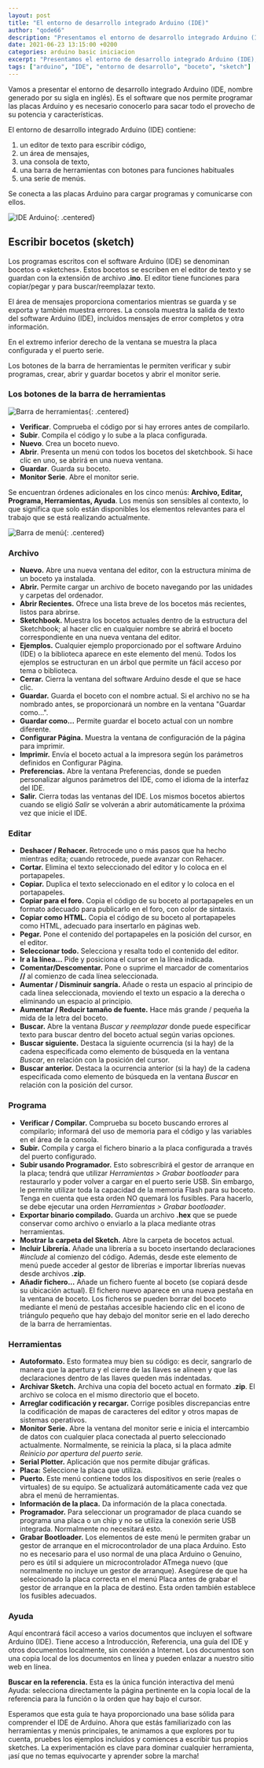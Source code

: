 ```yaml
---
layout: post
title: "El entorno de desarrollo integrado Arduino (IDE)"
author: "qode66"
description: "Presentamos el entorno de desarrollo integrado Arduino (IDE), el software que nos permite programar las placas Arduino y es necesario conocerlo para sacar todo el provecho de su potencia y características."
date: 2021-06-23 13:15:00 +0200
categories: arduino basic iniciacion
excerpt: "Presentamos el entorno de desarrollo integrado Arduino (IDE), el software que nos permite programar las placas Arduino y es necesario conocerlo para sacar todo el provecho de su potencia y características."
tags: ["arduino", "IDE", "entorno de desarrollo", "boceto", "sketch"]
---
```


[img01]: /assets/imatges/ard/ard-00-01.png "IDE Arduino"
[img02]: /assets/imatges/ard/ard-00-02.png "Barra de herramientas"
[img03]: /assets/imatges/ard/ard-00-03.png "Barra de menú"

Vamos a presentar el entorno de desarrollo integrado Arduino (IDE, nombre generado por su sigla en inglés). Es el software que nos permite programar las placas Arduino y es necesario conocerlo para sacar todo el provecho de su potencia y características.

El entorno de desarrollo integrado Arduino (IDE) contiene:

1. un editor de texto para escribir código,
2. un área de mensajes,
3. una consola de texto,
4. una barra de herramientas con botones para funciones habituales
5. una serie de menús.

Se conecta a las placas Arduino para cargar programas y comunicarse con ellos.

![IDE Arduino][img01]{: .centered}

## Escribir bocetos (sketch)

Los programas escritos con el software Arduino (IDE) se denominan bocetos o «sketches». Estos bocetos se escriben en el editor de texto y se guardan con la extensión de archivo **.ino**. El editor tiene funciones para copiar/pegar y para buscar/reemplazar texto.

El área de mensajes proporciona comentarios mientras se guarda y se exporta y también muestra errores. La consola muestra la salida de texto del software Arduino (IDE), incluidos mensajes de error completos y otra información.

En el extremo inferior derecho de la ventana se muestra la placa configurada y el puerto serie.

Los botones de la barra de herramientas le permiten verificar y subir programas, crear, abrir y guardar bocetos y abrir el monitor serie.

### Los botones de la barra de herramientas

![Barra de herramientas][img02]{: .centered}

- **Verificar**. Comprueba el código por si hay errores antes de compilarlo.
- **Subir**. Compila el código y lo sube a la placa configurada.
- **Nuevo**. Crea un boceto nuevo.
- **Abrir**. Presenta un menú con todos los bocetos del sketchbook. Si hace clic en uno, se abrirá en una nueva ventana.
- **Guardar**. Guarda su boceto.
- **Monitor Serie**. Abre el monitor serie.

Se encuentran órdenes adicionales en los cinco menús: **Archivo, Editar, Programa, Herramientas, Ayuda**. Los menús son sensibles al contexto, lo que significa que solo están disponibles los elementos relevantes para el trabajo que se está realizando actualmente.

![Barra de menú][img03]{: .centered}

### Archivo

- **Nuevo.** Abre una nueva ventana del editor, con la estructura mínima de un boceto ya instalada.
- **Abrir.** Permite cargar un archivo de boceto navegando por las unidades y carpetas del ordenador.
- **Abrir Recientes.** Ofrece una lista breve de los bocetos más recientes, listos para abrirse.
- **Sketchbook.** Muestra los bocetos actuales dentro de la estructura del Sketchbook; al hacer clic en cualquier nombre se abrirá el boceto correspondiente en una nueva ventana del editor.
- **Ejemplos.** Cualquier ejemplo proporcionado por el software Arduino (IDE) o la biblioteca aparece en este elemento del menú. Todos los ejemplos se estructuran en un árbol que permite un fácil acceso por tema o biblioteca.
- **Cerrar.** Cierra la ventana del software Arduino desde el que se hace clic.
- **Guardar.** Guarda el boceto con el nombre actual. Si el archivo no se ha nombrado antes, se proporcionará un nombre en la ventana "Guardar como...".
- **Guardar como...** Permite guardar el boceto actual con un nombre diferente.
- **Configurar Página.** Muestra la ventana de configuración de la página para imprimir.
- **Imprimir.** Envía el boceto actual a la impresora según los parámetros definidos en Configurar Página.
- **Preferencias.** Abre la ventana Preferencias, donde se pueden personalizar algunos parámetros del IDE, como el idioma de la interfaz del IDE.
- **Salir.** Cierra todas las ventanas del IDE. Los mismos bocetos abiertos cuando se eligió _Salir_ se volverán a abrir automáticamente la próxima vez que inicie el IDE.

### Editar

- **Deshacer / Rehacer.** Retrocede uno o más pasos que ha hecho mientras edita; cuando retrocede, puede avanzar con Rehacer.
- **Cortar.** Elimina el texto seleccionado del editor y lo coloca en el portapapeles.
- **Copiar.** Duplica el texto seleccionado en el editor y lo coloca en el portapapeles.
- **Copiar para el foro.** Copia el código de su boceto al portapapeles en un formato adecuado para publicarlo en el foro, con color de sintaxis.
- **Copiar como HTML.** Copia el código de su boceto al portapapeles como HTML, adecuado para insertarlo en páginas web.
- **Pegar.** Pone el contenido del portapapeles en la posición del cursor, en el editor.
- **Seleccionar todo.** Selecciona y resalta todo el contenido del editor.
- **Ir a la línea...** Pide y posiciona el cursor en la línea indicada.
- **Comentar/Descomentar.** Pone o suprime el marcador de comentarios **//** al comienzo de cada línea seleccionada.
- **Aumentar / Disminuir sangría.** Añade o resta un espacio al principio de cada línea seleccionada, moviendo el texto un espacio a la derecha o eliminando un espacio al principio.
- **Aumentar / Reducir tamaño de fuente.** Hace más grande / pequeña la mida de la letra del boceto.
- **Buscar.** Abre la ventana _Buscar y reemplazar_ donde puede especificar texto para buscar dentro del boceto actual según varias opciones.
- **Buscar siguiente.** Destaca la siguiente ocurrencia (si la hay) de la cadena especificada como elemento de búsqueda en la ventana _Buscar_, en relación con la posición del cursor.
- **Buscar anterior.** Destaca la ocurrencia anterior (si la hay) de la cadena especificada como elemento de búsqueda en la ventana _Buscar_ en relación con la posición del cursor.

### Programa

- **Verificar / Compilar.** Comprueba su boceto buscando errores al compilarlo; informará del uso de memoria para el código y las variables en el área de la consola.
- **Subir.** Compila y carga el fichero binario a la placa configurada a través del puerto configurado.
- **Subir usando Programador.** Esto sobrescribirá el gestor de arranque en la placa; tendrá que utilizar _Herramientas > Grabar bootloader_ para restaurarlo y poder volver a cargar en el puerto serie USB. Sin embargo, le permite utilizar toda la capacidad de la memoria Flash para su boceto. Tenga en cuenta que esta orden NO quemará los fusibles. Para hacerlo, se debe ejecutar una orden _Herramientas > Grabar bootloader_.
- **Exportar binario compilado.** Guarda un archivo **.hex** que se puede conservar como archivo o enviarlo a la placa mediante otras herramientas.
- **Mostrar la carpeta del Sketch.** Abre la carpeta de bocetos actual.
- **Incluir Librería.** Añade una librería a su boceto insertando declaraciones _#include_ al comienzo del código. Además, desde este elemento de menú puede acceder al gestor de librerías e importar librerías nuevas desde archivos **.zip**.
- **Añadir fichero...** Añade un fichero fuente al boceto (se copiará desde su ubicación actual). El fichero nuevo aparece en una nueva pestaña en la ventana de boceto. Los ficheros se pueden borrar del boceto mediante el menú de pestañas accesible haciendo clic en el icono de triángulo pequeño que hay debajo del monitor serie en el lado derecho de la barra de herramientas.

### Herramientas

- **Autoformato.** Esto formatea muy bien su código: es decir, sangrarlo de manera que la apertura y el cierre de las llaves se alineen y que las declaraciones dentro de las llaves queden más indentadas.
- **Archivar Sketch.** Archiva una copia del boceto actual en formato .**zip**. El archivo se coloca en el mismo directorio que el boceto.
- **Arreglar codificación y recargar.** Corrige posibles discrepancias entre la codificación de mapas de caracteres del editor y otros mapas de sistemas operativos.
- **Monitor Serie.** Abre la ventana del monitor serie e inicia el intercambio de datos con cualquier placa conectada al puerto seleccionado actualmente. Normalmente, se reinicia la placa, si la placa admite _Reinicio por apertura del puerto serie._
- **Serial Plotter.** Aplicación que nos permite dibujar gráficas.
- **Placa:** Seleccione la placa que utiliza.
- **Puerto.** Este menú contiene todos los dispositivos en serie (reales o virtuales) de su equipo. Se actualizará automáticamente cada vez que abra el menú de herramientas.
- **Información de la placa.** Da información de la placa conectada.
- **Programador.** Para seleccionar un programador de placa cuando se programa una placa o un chip y no se utiliza la conexión serie USB integrada. Normalmente no necesitará esto.
- **Grabar Bootloader.** Los elementos de este menú le permiten grabar un gestor de arranque en el microcontrolador de una placa Arduino. Esto no es necesario para el uso normal de una placa Arduino o Genuino, pero es útil si adquiere un microcontrolador ATmega nuevo (que normalmente no incluye un gestor de arranque). Asegúrese de que ha seleccionado la placa correcta en el menú Placa antes de grabar el gestor de arranque en la placa de destino. Esta orden también establece los fusibles adecuados.

### Ayuda

Aquí encontrará fácil acceso a varios documentos que incluyen el
software Arduino (IDE). Tiene acceso a Introducción, Referencia, una
guía del IDE y otros documentos localmente, sin conexión a Internet.
Los documentos son una copia local de los documentos en línea y pueden
enlazar a nuestro sitio web en línea.

**Buscar en la referencia.** Esta es la única función interactiva del
menú Ayuda: selecciona directamente la página pertinente en la copia local
de la referencia para la función o la orden que hay bajo el cursor.

Esperamos que esta guía te haya proporcionado una base sólida para comprender el IDE de Arduino. Ahora que estás familiarizado con las herramientas y menús principales, te animamos a que explores por tu cuenta, pruebes los ejemplos incluidos y comiences a escribir tus propios sketches. La experimentación es clave para dominar cualquier herramienta, ¡así que no temas equivocarte y aprender sobre la marcha!

